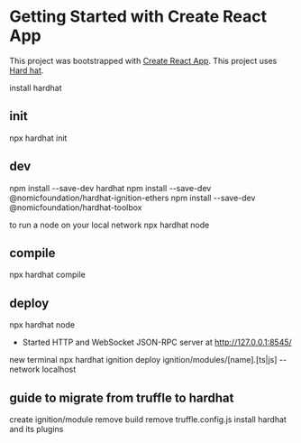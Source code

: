 # Getting Started with Create React App
This project was bootstrapped with [Create React App](https://github.com/facebook/create-react-app).
This project uses [Hard hat](https://hardhat.org/hardhat-runner/docs/getting-started).

install hardhat

## init
npx hardhat init

## dev
npm install --save-dev hardhat
npm install --save-dev @nomicfoundation/hardhat-ignition-ethers
npm install --save-dev @nomicfoundation/hardhat-toolbox

to run a node on your local network
npx hardhat node 

## compile
npx hardhat compile

## deploy 
npx hardhat node

- Started HTTP and WebSocket JSON-RPC server at http://127.0.0.1:8545/

new terminal
npx hardhat ignition deploy ignition/modules/[name].[ts|js] --network localhost

## guide to migrate from truffle to hardhat
create ignition/module
remove build
remove truffle.config.js
install hardhat and its plugins
